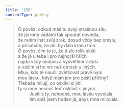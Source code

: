 ```yaml
---
title: '150'
contentType: poetry
---
```


<section>

> Ó pověz, odkud máš tu svoji strašnou sílu,  
> že jsi mne vadami tak spoutat dovedla,  
> že nutím lhát svůj zrak, dosud vždy bez omylu,  
> a přísahám, že dni by dala krásu tma.  
> Ó pověz, čím to je, že ti zlo tolik sluší  
> a že já u tebe i pro nejhorší hřích  
> najdu vždy omluvu a vysvětlení v duši  
> a vážím si ho víc než ctnosti u jiných.  
> Mluv, kdo tě naučil zvětšovat právě nyní  
> mou lásku, když mám jen pro záští příčiny?  
> Třebaže miluji, co oškliví si jiní,  
> ty si mne nesmíš teď ošklivit s jinými.  
>          Jestli’s ty, nehodná, mou lásku vyvolala,  
>          tím spíš jsem hoden já, abys mne milovala.

</section>
